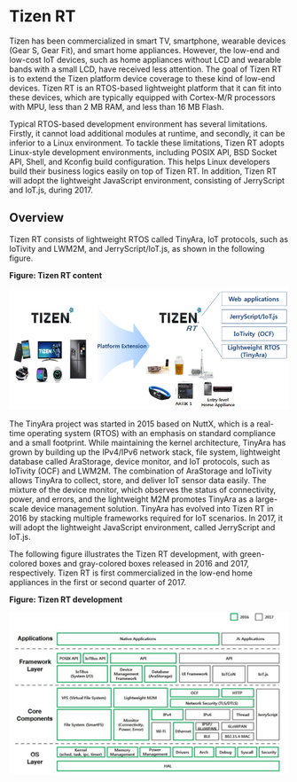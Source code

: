 # Tizen RT

Tizen has been commercialized in smart TV, smartphone, wearable devices (Gear S, Gear Fit), and smart home appliances. However, the low-end and low-cost IoT devices, such as home appliances without LCD and wearable bands with a small LCD, have received less attention. The goal of Tizen RT is to extend the Tizen platform device coverage to these kind of low-end devices. Tizen RT is an RTOS-based lightweight platform that it can fit into these devices, which are typically equipped with Cortex-M/R processors with MPU, less than 2 MB RAM, and less than 16 MB Flash.

Typical RTOS-based development environment has several limitations. Firstly, it cannot load additional modules at runtime, and secondly, it can be inferior to a Linux environment. To tackle these limitations, Tizen RT adopts Linux-style development environments, including POSIX API, BSD Socket API, Shell, and Kconfig build configuration. This helps Linux developers build their business logics easily on top of Tizen RT. In addition, Tizen RT will adopt the lightweight JavaScript environment, consisting of JerryScript and IoT.js, during 2017.

## Overview

Tizen RT consists of lightweight RTOS called TinyAra, IoT protocols, such as IoTivity and LWM2M, and JerryScript/IoT.js, as shown in the following figure.

**Figure: Tizen RT content**

![tizen_rt_introduction-800x350.png](media/tizen_rt_introduction.png)

The TinyAra project was started in 2015 based on NuttX, which is a real-time operating system (RTOS) with an emphasis on standard compliance and a small footprint. While maintaining the kernel architecture, TinyAra has grown by building up the IPv4/IPv6 network stack, file system, lightweight database called AraStorage, device monitor, and IoT protocols, such as IoTivity (OCF) and LWM2M. The combination of AraStorage and IoTivity allows TinyAra to collect, store, and deliver IoT sensor data easily. The mixture of the device monitor, which observes the status of connectivity, power, and errors, and the lightweight M2M promotes TinyAra as a large-scale device management solution. TinyAra has evolved into Tizen RT in 2016 by stacking multiple frameworks required for IoT scenarios. In 2017, it will adopt the lightweight JavaScript environment, called JerryScript and IoT.js.

The following figure illustrates the Tizen RT development, with green-colored boxes and gray-colored boxes released in 2016 and 2017, respectively. Tizen RT is first commercialized in the low-end home appliances in the first or second quarter of 2017.

**Figure: Tizen RT development**

![tizen_rt_architecture-800x466.png](media/tizen_rt_architecture.png)
